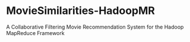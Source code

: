 # MovieSimilarities-HadoopMR
A Collaborative Filtering Movie Recommendation System for the Hadoop MapReduce Framework
